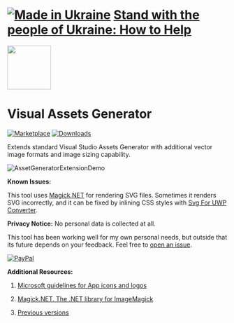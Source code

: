 # [![Made in Ukraine](https://img.shields.io/badge/made_in-ukraine-ffd700.svg?labelColor=0057b7&style=for-the-badge)](https://stand-with-ukraine.pp.ua) [Stand with the people of Ukraine: How to Help](https://stand-with-ukraine.pp.ua)

<img src="https://yevhencherkes.gallerycdn.vsassets.io/extensions/yevhencherkes/assetgeneratorextended/0.86/1616275157709/Microsoft.VisualStudio.Services.Icons.Default" width="100" height="100" />

# Visual Assets Generator

[![Marketplace](https://img.shields.io/visual-studio-marketplace/v/YevhenCherkes.AssetGeneratorExtended.svg?label=VS%20marketplace&style=for-the-badge)](https://marketplace.visualstudio.com/items?itemName=YevhenCherkes.AssetGeneratorExtended)
[![Downloads](https://img.shields.io/visual-studio-marketplace/d/YevhenCherkes.AssetGeneratorExtended?label=VS%20downloads&style=for-the-badge)](https://marketplace.visualstudio.com/items?itemName=YevhenCherkes.AssetGeneratorExtended)

Extends standard Visual Studio Assets Generator with additional vector image formats and image sizing capability.

![AssetGeneratorExtensionDemo](https://user-images.githubusercontent.com/13467759/205864968-8e332b14-6708-4e74-b7ac-2c1e89a23f17.png)

**Known Issues:**

This tool uses [Magick.NET](https://github.com/dlemstra/Magick.NET/tree/master/Documentation) for rendering SVG files.
Sometimes it renders SVG incorrectly, and it can be fixed by inlining CSS styles with [Svg For UWP Converter](https://marketplace.visualstudio.com/items?itemName=YevhenCherkes.svgforuwpextension).

**Privacy Notice:** No personal data is collected at all.

This tool has been working well for my own personal needs, but outside that its future depends on your feedback. Feel free to [open an issue](https://github.com/ycherkes/VisualAssetsGenerator/issues).

[![PayPal](https://img.shields.io/badge/Donate-PayPal-ffd700.svg?labelColor=0057b7&style=for-the-badge)](https://www.paypal.com/donate/?business=KXGF7CMW8Y8WJ&no_recurring=0&item_name=Help+Visual+Assets+Generator+become+better%21)

**Additional Resources:**

1. [Microsoft guidelines for App icons and logos](https://msdn.microsoft.com/en-us/windows/uwp/controls-and-patterns/tiles-and-notifications-app-assets)

2. [Magick.NET. The .NET library for ImageMagick](https://github.com/dlemstra/Magick.NET/tree/master/Documentation)

3. [Previous versions](https://github.com/ycherkes/VisualAssetsGenerator/releases)
